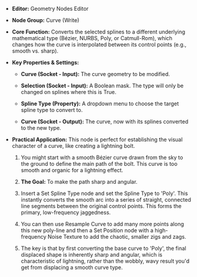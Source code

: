 - **Editor:** Geometry Nodes Editor
    
- **Node Group:** Curve (Write)
    
- **Core Function:** Converts the selected splines to a different underlying mathematical type (Bézier, NURBS, Poly, or Catmull-Rom), which changes how the curve is interpolated between its control points (e.g., smooth vs. sharp).
    
- **Key Properties & Settings:**
    
    - **Curve (Socket - Input):** The curve geometry to be modified.
        
    - **Selection (Socket - Input):** A Boolean mask. The type will only be changed on splines where this is True.
        
    - **Spline Type (Property):** A dropdown menu to choose the target spline type to convert to.
        
    - **Curve (Socket - Output):** The curve, now with its splines converted to the new type.
        
- **Practical Application:** This node is perfect for establishing the visual character of a curve, like creating a lightning bolt.
    
    1. You might start with a smooth Bézier curve drawn from the sky to the ground to define the main path of the bolt. This curve is too smooth and organic for a lightning effect.
        
    2. **The Goal:** To make the path sharp and angular.
        
    3. Insert a Set Spline Type node and set the Spline Type to 'Poly'. This instantly converts the smooth arc into a series of straight, connected line segments between the original control points. This forms the primary, low-frequency jaggedness.
        
    4. You can then use Resample Curve to add many more points along this new poly-line and then a Set Position node with a high-frequency Noise Texture to add the chaotic, smaller zigs and zags.
        
    5. The key is that by first converting the base curve to 'Poly', the final displaced shape is inherently sharp and angular, which is characteristic of lightning, rather than the wobbly, wavy result you'd get from displacing a smooth curve type.